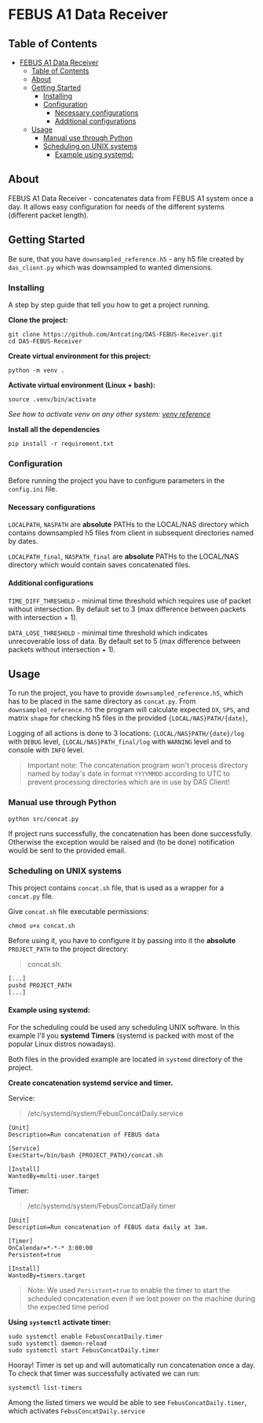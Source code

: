 # FEBUS A1 Data Receiver

## Table of Contents

- [FEBUS A1 Data Receiver](#febus-a1-data-receiver)
  - [Table of Contents](#table-of-contents)
  - [About ](#about-)
  - [Getting Started ](#getting-started-)
    - [Installing](#installing)
    - [Configuration](#configuration)
      - [Necessary configurations](#necessary-configurations)
      - [Additional configurations](#additional-configurations)
  - [Usage ](#usage-)
    - [Manual use through Python](#manual-use-through-python)
    - [Scheduling on UNIX systems](#scheduling-on-unix-systems)
      - [Example using systemd:](#example-using-systemd)

## About <a name = "about"></a>

FEBUS A1 Data Receiver - concatenates data from FEBUS A1 system once a day. It allows easy configuration for needs of the different systems (different packet length). 

## Getting Started <a name = "getting_started"></a>

Be sure, that you have `downsampled_reference.h5` - any h5 file created by `das_client.py` which was downsampled to wanted dimensions. 

### Installing

A step by step guide that tell you how to get a project running.

**Clone the project:**

```
git clone https://github.com/Antcating/DAS-FEBUS-Receiver.git
cd DAS-FEBUS-Receiver
```

**Create virtual environment for this project:**

```
python -m venv .
```
**Activate virtual environment (Linux + bash):**
```
source .venv/bin/activate
```
*See how to activate venv on any other system: [venv reference](https://docs.python.org/3/library/venv.html)*


**Install all the dependencies**

```
pip install -r requirement.txt
```

### Configuration

Before running the project you have to configure parameters in the `config.ini` file.

#### Necessary configurations

`LOCALPATH`, `NASPATH` are **absolute** PATHs to the LOCAL/NAS directory which contains downsampled h5 files from client in subsequent directories named by dates.

`LOCALPATH_final`, `NASPATH_final` are **absolute** PATHs to the LOCAL/NAS directory which would contain saves concatenated files.

#### Additional configurations

`TIME_DIFF_THRESHOLD` - minimal time threshold which requires use of packet without intersection. By default set to 3 (max difference between packets with intersection + 1).

`DATA_LOSE_THRESHOLD` - minimal time threshold which indicates unrecoverable loss of data. By default set to 5 (max difference between packets without intersection + 1).

## Usage <a name = "usage"></a>

To run the project, you have to provide `downsampled_reference.h5`, which has to be placed in the same directory as `concat.py`. From `downsampled_reference.h5` the program will calculate expected `DX`, `SPS`, and matrix `shape` for checking h5 files in the provided `{LOCAL/NAS}PATH/{date}`,

Logging of all actions is done to 3 locations: `{LOCAL/NAS}PATH/{date}/log` with `DEBUG` level, `{LOCAL/NAS}PATH_final/log` with `WARNING` level and to console with `INFO` level.

> Important note: The concatenation program won't process directory named by today's date in format `YYYYMMDD` according to UTC to prevent processing directories which are in use by DAS Client!  
### Manual use through Python
```
python src/concat.py
```


If project runs successfully, the concatenation has been done successfully. Otherwise the exception would be raised and (to be done) notification would be sent to the provided email.  


### Scheduling on UNIX systems

This project contains `concat.sh` file, that is used as a wrapper for a `concat.py` file. 

Give `concat.sh` file executable permissions:

```
chmod u+x concat.sh
```

Before using it, you have to configure it by passing into it the **absolute** `PROJECT_PATH` to the project directory:

> concat.sh:
```
[...]
pushd PROJECT_PATH
[...]
```



#### Example using systemd: 

For the scheduling could be used any scheduling UNIX software. In this example I'll you **systemd Timers** (systemd is packed with most of the popular Linux distros nowadays).

Both files in the provided example are located in `systemd` directory of the project.

**Create concatenation systemd service and timer.**

Service:

> /etc/systemd/system/FebusConcatDaily.service

```
[Unit]
Description=Run concatenation of FEBUS data

[Service]
ExecStart=/bin/bash {PROJECT_PATH}/concat.sh

[Install]
WantedBy=multi-user.target
```

Timer:

> /etc/systemd/system/FebusConcatDaily.timer
```
[Unit]
Description=Run concatenation of FEBUS data daily at 3am.

[Timer]
OnCalendar=*-*-* 3:00:00
Persistent=true

[Install]
WantedBy=timers.target
```

> Note: We used `Persistent=true` to enable the timer to start the scheduled concatenation even if we lost power on the machine during the expected time period

**Using `systemctl` activate timer:**

```
sudo systemctl enable FebusConcatDaily.timer
sudo systemctl daemon-reload
sudo systemctl start FebusConcatDaily.timer
```

Hooray! Timer is set up and will automatically run concatenation once a day. To check that timer was successfully activated we can run: 

```
systemctl list-timers
```

Among the listed timers we would be able to see `FebusConcatDaily.timer`, which activates `FebusConcatDaily.service`